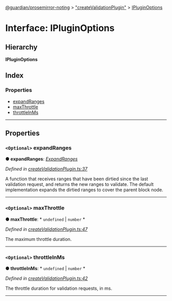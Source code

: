 [@guardian/prosemirror-noting](../README.md) > ["createValidationPlugin"](../modules/_createvalidationplugin_.md) > [IPluginOptions](../interfaces/_createvalidationplugin_.ipluginoptions.md)

# Interface: IPluginOptions

## Hierarchy

**IPluginOptions**

## Index

### Properties

* [expandRanges](_createvalidationplugin_.ipluginoptions.md#expandranges)
* [maxThrottle](_createvalidationplugin_.ipluginoptions.md#maxthrottle)
* [throttleInMs](_createvalidationplugin_.ipluginoptions.md#throttleinms)

---

## Properties

<a id="expandranges"></a>

### `<Optional>` expandRanges

**● expandRanges**: *[ExpandRanges](../modules/_createvalidationplugin_.md#expandranges)*

*Defined in [createValidationPlugin.ts:37](https://github.com/guardian/prosemirror-typerighter/blob/5d178b6/src/ts/createValidationPlugin.ts#L37)*

A function that receives ranges that have been dirtied since the last validation request, and returns the new ranges to validate. The default implementation expands the dirtied ranges to cover the parent block node.

___
<a id="maxthrottle"></a>

### `<Optional>` maxThrottle

**● maxThrottle**: * `undefined` &#124; `number`
*

*Defined in [createValidationPlugin.ts:47](https://github.com/guardian/prosemirror-typerighter/blob/5d178b6/src/ts/createValidationPlugin.ts#L47)*

The maximum throttle duration.

___
<a id="throttleinms"></a>

### `<Optional>` throttleInMs

**● throttleInMs**: * `undefined` &#124; `number`
*

*Defined in [createValidationPlugin.ts:42](https://github.com/guardian/prosemirror-typerighter/blob/5d178b6/src/ts/createValidationPlugin.ts#L42)*

The throttle duration for validation requests, in ms.

___

